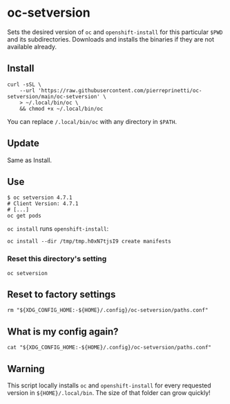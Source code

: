 # oc-setversion

Sets the desired version of `oc` and `openshift-install` for this particular `$PWD` and its subdirectories.
Downloads and installs the binaries if they are not available already.

## Install

```shell
curl -sSL \
	--url 'https://raw.githubusercontent.com/pierreprinetti/oc-setversion/main/oc-setversion' \
	> ~/.local/bin/oc \
	&& chmod +x ~/.local/bin/oc
```

You can replace `/.local/bin/oc` with any directory in `$PATH`.

## Update

Same as Install.

## Use

```shell
$ oc setversion 4.7.1
# Client Version: 4.7.1
# [...]
oc get pods
```

`oc install` runs `openshift-install`:

```shell
oc install --dir /tmp/tmp.h0xN7tjsI9 create manifests
```

### Reset this directory's setting

```shell
oc setversion
```

## Reset to factory settings

```shell
rm "${XDG_CONFIG_HOME:-${HOME}/.config}/oc-setversion/paths.conf"
```

## What is my config again?

```shell
cat "${XDG_CONFIG_HOME:-${HOME}/.config}/oc-setversion/paths.conf"
```

## Warning

This script locally installs `oc` and `openshift-install` for every requested
version in `${HOME}/.local/bin`. The size of that folder can grow quickly!
